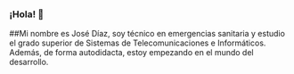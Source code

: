 ### ¡Hola! 👋

##Mi nombre es José Díaz, soy técnico en emergencias sanitaria y estudio el grado superior de Sistemas de Telecomunicaciones e Informáticos. Además, de forma autodidacta, estoy empezando en el mundo del desarrollo.
<!--
**godelencreta/godelencreta** is a ✨ _special_ ✨ repository because its `README.md` (this file) appears on your GitHub profile.

Here are some ideas to get you started:

- 🔭 I’m currently working on ...
- 🌱 I’m currently learning ...
- 👯 I’m looking to collaborate on ...
- 🤔 I’m looking for help with ...
- 💬 Ask me about ...
- 📫 How to reach me: ...
- 😄 Pronouns: ...
- ⚡ Fun fact: ...
-->
